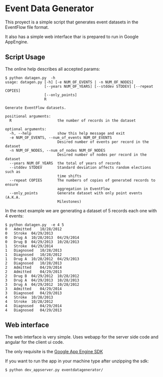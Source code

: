 # Event Data Generator

This proyect is a simple script that generates event datasets in the
EventFlow file format.

It also has a simple web interface thar is prepared to run in Google
AppEngine.

## Script Usage

The online help describes all accepted params: 

```
$ python datagen.py  -h
usage: datagen.py [-h] [-e NUM_OF_EVENTS | -n NUM_OF_NODES]
                  [--years NUM_OF_YEARS] [--stddev STDDEV] [--repeat COPIES]
                  [--only_points]
                  R

Generate EventFlow datasets.

positional arguments:
  R                     the number of records in the dataset

optional arguments:
  -h, --help            show this help message and exit
  -e NUM_OF_EVENTS, --num_of_events NUM_OF_EVENTS
                        Desired number of events per record in the dataset
  -n NUM_OF_NODES, --num_of_nodes NUM_OF_NODES
                        Desired number of nodes per record in the dataset
  --years NUM_OF_YEARS  the total of years of records
  --stddev STDDEV       Standard deviation affects random elections such as
                        time shifts
  --repeat COPIES       The numbers of copies of generated records to ensure
                        aggregation in EventFlow
  --only_points         Generate dataset with only point events (A.K.A.
                        Milestones)

```

In the next example we are generating a dataset of 5 records each one
with 4 events:

```
$ python datagen.py  -e 4 5
0	Admitted	10/28/2012
0	Stroke	04/29/2013
0	Drug A	10/28/2013	04/29/2014
0	Drug B	04/29/2013	10/28/2013
1	Stroke	04/29/2014
1	Diagnosed	10/28/2013
1	Diagnosed	10/28/2012
1	Drug A	10/28/2012	04/29/2013
2	Diagnosed	10/28/2013
2	Admitted	04/29/2014
2	Admitted	04/29/2013
2	Drug B	04/29/2012	10/28/2012
3	Drug A	04/29/2013	10/28/2013
3	Drug A	04/29/2012	10/28/2012
3	Admitted	04/29/2014
3	Diagnosed	04/29/2013
4	Stroke	10/28/2013
4	Stroke	10/28/2012
4	Diagnosed	04/29/2014
4	Diagnosed	04/29/2013

```

## Web interface

The web interface is very simple. Uses webapp for the server side code
and angular for the client ui code.

The only requisite is the [Google App Engine SDK](https://cloud.google.com/appengine/downloads#Google_App_Engine_SDK_for_Python)

If you want to run the app in your machine type after unzipping the sdk: 

```
$ python dev_appserver.py eventdatagenerator/
```
